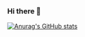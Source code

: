 ### Hi there 👋
[![Anurag's GitHub stats](https://github-readme-stats.vercel.app/api?username=amandarochacardoso&count_private=true&show_icons=true&theme=date-night)](https://github.com/anuraghazra/github-readme-stats)

<!--
**amandarochacardoso/amandarochacardoso** is a ✨ _special_ ✨ repository because its `README.md` (this file) appears on your GitHub profile.

Here are some ideas to get you started:

- 🔭 I’m currently working on ...
- 🌱 I’m currently learning ...
- 👯 I’m looking to collaborate on ...
- 🤔 I’m looking for help with ...
- 💬 Ask me about ...
- 📫 How to reach me: ...
- 😄 Pronouns: ...
- ⚡ Fun fact: ...
-->
